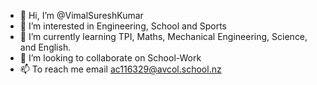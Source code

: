 - 👋 Hi, I’m @VimalSureshKumar
- 👀 I’m interested in Engineering, School and Sports
- 🌱 I’m currently learning TPI, Maths, Mechanical Engineering, Science, and English.
- 💞️ I’m looking to collaborate on School-Work
- 📫 To reach me email ac116329@avcol.school.nz 

<!---
VimalSureshKumar/VimalSureshKumar is a ✨ special ✨ repository because its `README.md` (this file) appears on your GitHub profile.
You can click the Preview link to take a look at your changes.
--->
